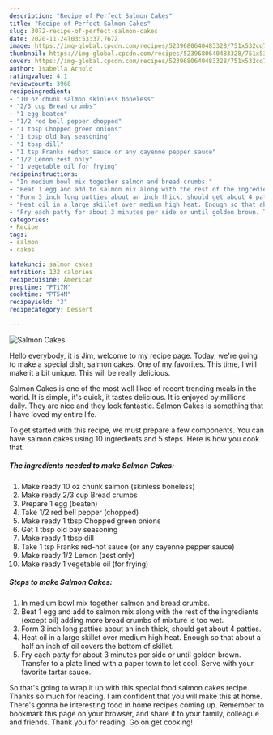 ```yaml
---
description: "Recipe of Perfect Salmon Cakes"
title: "Recipe of Perfect Salmon Cakes"
slug: 3072-recipe-of-perfect-salmon-cakes
date: 2020-11-24T03:53:37.767Z
image: https://img-global.cpcdn.com/recipes/5239680640483328/751x532cq70/salmon-cakes-recipe-main-photo.jpg
thumbnail: https://img-global.cpcdn.com/recipes/5239680640483328/751x532cq70/salmon-cakes-recipe-main-photo.jpg
cover: https://img-global.cpcdn.com/recipes/5239680640483328/751x532cq70/salmon-cakes-recipe-main-photo.jpg
author: Isabella Arnold
ratingvalue: 4.1
reviewcount: 3960
recipeingredient:
- "10 oz chunk salmon skinless boneless"
- "2/3 cup Bread crumbs"
- "1 egg beaten"
- "1/2 red bell pepper chopped"
- "1 tbsp Chopped green onions"
- "1 tbsp old bay seasoning"
- "1 tbsp dill"
- "1 tsp Franks redhot sauce or any cayenne pepper sauce"
- "1/2 Lemon zest only"
- "1 vegetable oil for frying"
recipeinstructions:
- "In medium bowl mix together salmon and bread crumbs."
- "Beat 1 egg and add to salmon mix along with the rest of the ingredients (except oil) adding more bread crumbs of mixture is too wet."
- "Form 3 inch long patties about an inch thick, should get about 4 patties."
- "Heat oil in a large skillet over medium high heat. Enough so that about a half an inch of oil covers the bottom of skillet."
- "Fry each patty for about 3 minutes per side or until golden brown. Transfer to a plate lined with a paper town to let cool. Serve with your favorite tartar sauce."
categories:
- Recipe
tags:
- salmon
- cakes

katakunci: salmon cakes 
nutrition: 132 calories
recipecuisine: American
preptime: "PT17M"
cooktime: "PT54M"
recipeyield: "3"
recipecategory: Dessert

---
```



![Salmon Cakes](https://img-global.cpcdn.com/recipes/5239680640483328/751x532cq70/salmon-cakes-recipe-main-photo.jpg)

Hello everybody, it is Jim, welcome to my recipe page. Today, we're going to make a special dish, salmon cakes. One of my favorites. This time, I will make it a bit unique. This will be really delicious.



Salmon Cakes is one of the most well liked of recent trending meals in the world. It is simple, it's quick, it tastes delicious. It is enjoyed by millions daily. They are nice and they look fantastic. Salmon Cakes is something that I have loved my entire life.


To get started with this recipe, we must prepare a few components. You can have salmon cakes using 10 ingredients and 5 steps. Here is how you cook that.

<!--inarticleads1-->

##### The ingredients needed to make Salmon Cakes:

1. Make ready 10 oz chunk salmon (skinless boneless)
1. Make ready 2/3 cup Bread crumbs
1. Prepare 1 egg (beaten)
1. Take 1/2 red bell pepper (chopped)
1. Make ready 1 tbsp Chopped green onions
1. Get 1 tbsp old bay seasoning
1. Make ready 1 tbsp dill
1. Take 1 tsp Franks red-hot sauce (or any cayenne pepper sauce)
1. Make ready 1/2 Lemon (zest only)
1. Make ready 1 vegetable oil (for frying)




<!--inarticleads2-->

##### Steps to make Salmon Cakes:

1. In medium bowl mix together salmon and bread crumbs.
1. Beat 1 egg and add to salmon mix along with the rest of the ingredients (except oil) adding more bread crumbs of mixture is too wet.
1. Form 3 inch long patties about an inch thick, should get about 4 patties.
1. Heat oil in a large skillet over medium high heat. Enough so that about a half an inch of oil covers the bottom of skillet.
1. Fry each patty for about 3 minutes per side or until golden brown. Transfer to a plate lined with a paper town to let cool. Serve with your favorite tartar sauce.




So that's going to wrap it up with this special food salmon cakes recipe. Thanks so much for reading. I am confident that you will make this at home. There's gonna be interesting food in home recipes coming up. Remember to bookmark this page on your browser, and share it to your family, colleague and friends. Thank you for reading. Go on get cooking!
